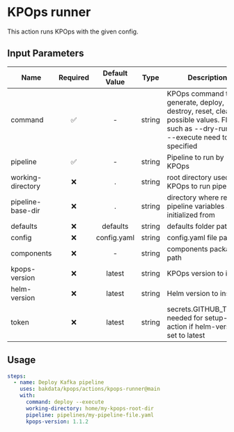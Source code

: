 # KPOps runner

This action runs KPOps with the given config.

## Input Parameters

| Name              | Required | Default Value |  Type  | Description                                                                                                                                   |
| ----------------- | :------: | :-----------: | :----: | --------------------------------------------------------------------------------------------------------------------------------------------- |
| command           |    ✅    |       -       | string | KPOps command to run. generate, deploy, destroy, reset, clean are possible values. Flags such as --dry-run and --execute need to be specified |
| pipeline          |    ✅    |       -       | string | Pipeline to run by KPOps                                                                                                                      |
| working-directory |    ❌    |       .       | string | root directory used by KPOps to run pipelines                                                                                                 |
| pipeline-base-dir |    ❌    |       .       | string | directory where relative pipeline variables are initialized from                                                                              |
| defaults          |    ❌    |   defaults    | string | defaults folder path                                                                                                                          |
| config            |    ❌    |  config.yaml  | string | config.yaml file path                                                                                                                         |
| components        |    ❌    |       -       | string | components package path                                                                                                                       |
| kpops-version     |    ❌    |    latest     | string | KPOps version to install                                                                                                                      |
| helm-version      |    ❌    |    latest     | string | Helm version to install                                                                                                                       |
| token             |    ❌    |    latest     | string | secrets.GITHUB_TOKEN, needed for setup-helm action if helm-version is set to latest                                                           |

## Usage

```yaml
steps:
  - name: Deploy Kafka pipeline
    uses: bakdata/kpops/actions/kpops-runner@main
    with:
      command: deploy --execute
      working-directory: home/my-kpops-root-dir
      pipeline: pipelines/my-pipeline-file.yaml
      kpops-version: 1.1.2
```
